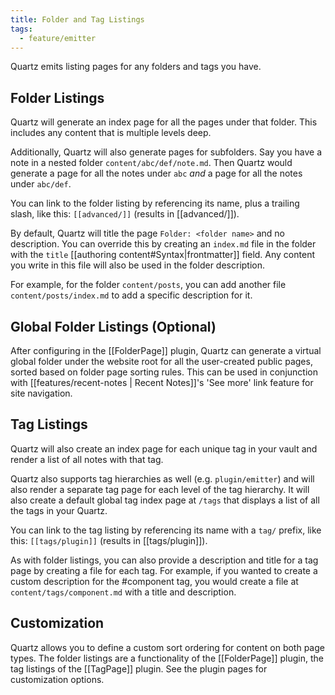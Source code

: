 ```yaml
---
title: Folder and Tag Listings
tags:
  - feature/emitter
---
```


Quartz emits listing pages for any folders and tags you have.

## Folder Listings

Quartz will generate an index page for all the pages under that folder. This includes any content that is multiple levels deep.

Additionally, Quartz will also generate pages for subfolders. Say you have a note in a nested folder `content/abc/def/note.md`. Then Quartz would generate a page for all the notes under `abc` _and_ a page for all the notes under `abc/def`.

You can link to the folder listing by referencing its name, plus a trailing slash, like this: `[[advanced/]]` (results in [[advanced/]]).

By default, Quartz will title the page `Folder: <folder name>` and no description. You can override this by creating an `index.md` file in the folder with the `title` [[authoring content#Syntax|frontmatter]] field. Any content you write in this file will also be used in the folder description.

For example, for the folder `content/posts`, you can add another file `content/posts/index.md` to add a specific description for it.

## Global Folder Listings (Optional)

After configuring in the [[FolderPage]] plugin, Quartz can generate a virtual global folder under the website root for all the user-created public pages, sorted based on folder page sorting rules. This can be used in conjunction with [[features/recent-notes | Recent Notes]]'s 'See more' link feature for site navigation.

## Tag Listings

Quartz will also create an index page for each unique tag in your vault and render a list of all notes with that tag.

Quartz also supports tag hierarchies as well (e.g. `plugin/emitter`) and will also render a separate tag page for each level of the tag hierarchy. It will also create a default global tag index page at `/tags` that displays a list of all the tags in your Quartz.

You can link to the tag listing by referencing its name with a `tag/` prefix, like this: `[[tags/plugin]]` (results in [[tags/plugin]]).

As with folder listings, you can also provide a description and title for a tag page by creating a file for each tag. For example, if you wanted to create a custom description for the #component tag, you would create a file at `content/tags/component.md` with a title and description.

## Customization

Quartz allows you to define a custom sort ordering for content on both page types. The folder listings are a functionality of the [[FolderPage]] plugin, the tag listings of the [[TagPage]] plugin. See the plugin pages for customization options.
